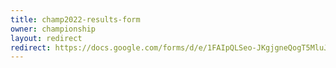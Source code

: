 ```yaml
---
title: champ2022-results-form
owner: championship
layout: redirect
redirect: https://docs.google.com/forms/d/e/1FAIpQLSeo-JKgjgneQogT5MluJ-oT93X0sz2LFcPLnBKB0Ug9v3-eug/viewform
---
```

